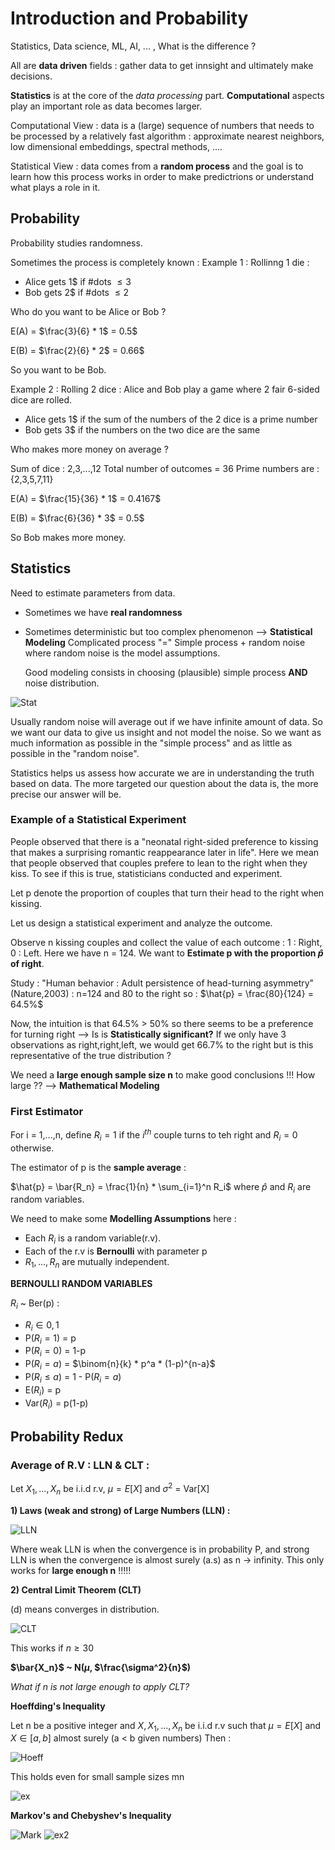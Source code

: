 # Introduction and Probability 

Statistics, Data science, ML, AI, ... , What is the difference ? 

All are **data driven** fields : gather data to get innsight and ultimately make decisions.

**Statistics** is at the core of the *data processing* part. **Computational** aspects play an important role as data becomes larger.

Computational View : data is a (large) sequence of numbers that needs to be processed by a relatively fast algorithm : approximate nearest neighbors, low dimensional embeddings, spectral methods, ....

Statistical View : data comes from a **random process** and the goal is to learn how this process works in order to make predictrions or understand what plays a role in it.

## Probability

Probability studies randomness.

Sometimes the process is completely known : 
Example 1 : Rollinng 1 die :
- Alice gets 1$ if #dots $\leq 3$
- Bob gets 2$ if #dots $\leq 2$
  
Who do you want to be Alice or Bob ?

E(A) = $\frac{3}{6} * 1$ = 0.5$

E(B) = $\frac{2}{6} * 2$ = 0.66$

So you want to be Bob.

Example 2 : Rolling 2 dice :
Alice and Bob play a game where 2 fair 6-sided dice are rolled.
- Alice gets 1$ if the sum of the numbers of the 2 dice is a prime number
- Bob gets 3$ if the numbers on the two dice are the same

Who makes more money on average ?

Sum of dice : 2,3,...,12
Total number of outcomes = 36
Prime numbers are : {2,3,5,7,11}

E(A) = $\frac{15}{36} * 1$ = 0.4167$

E(B) = $\frac{6}{36} * 3$ = 0.5$

So Bob makes more money.

## Statistics 

Need to estimate parameters from data.
- Sometimes we have **real randomness**
- Sometimes deterministic but too complex phenomenon --> **Statistical Modeling**
      Complicated process "=" Simple process + random noise where random noise is the model assumptions.

  Good modeling consists in choosing (plausible) simple process **AND** noise distribution.

![Stat](Stat.png)

Usually random noise will average out if we have infinite amount of data. So we want our data to give us insight and not model the noise. So we want as much information as possible in the "simple process" and as little as possible in the "random noise".

Statistics helps us assess how accurate we are in understanding the truth based on data. The more targeted our question about the data is, the more precise our answer will be.

### Example of a Statistical Experiment

People observed that there is a "neonatal right-sided preference to kissing that makes a surprising romantic reappearance later in life". Here we mean that people observed that couples prefere to lean to the right when they kiss.
To see if this is true, statisticians conducted and experiment.

Let p denote the proportion of couples that turn their head to the right when kissing.

Let us design a statistical experiment and analyze the outcome.

Observe n kissing couples and collect the value of each outcome : 1 : Right, 0 : Left. Here we have n = 124. We want to **Estimate p with the proportion $\hat{p}$ of right**.

Study : "Human behavior : Adult persistence of head-turning asymmetry" (Nature,2003) : n=124 and 80 to the right so :
        $\hat{p} = \frac{80}{124} = 64.5%$

Now, the intuition is that 64.5% > 50% so there seems to be a preference for turning right --> Is is **Statistically significant?** 
If we only have 3 observations as right,right,left, we would get 66.7% to the right but is this representative of the true distribution ?

We need a **large enough sample size n** to make good conclusions !!! How large ?? --> **Mathematical Modeling**

### First Estimator 

For i = 1,...,n, define $R_i = 1$ if the $i^{th}$ couple turns to teh right and $R_i = 0$ otherwise.

The estimator of p is the **sample average** :

 $\hat{p} = \bar{R_n} = \frac{1}{n} * \sum_{i=1}^n R_i$
where $\hat{p}$ and $R_i$ are random variables.

We need to make some **Modelling Assumptions** here : 
- Each $R_i$ is a random variable(r.v).
- Each of the r.v is **Bernoulli** with parameter p
- $R_1, ..., R_n$ are mutually independent.

**BERNOULLI RANDOM VARIABLES**

$R_i$ ~ Ber(p) : 
- $R_i \in {0,1}$
- P($R_i=1$) = p
- P($R_i=0$) = 1-p
- P($R_i = a$) = $\binom{n}{k} * p^a * (1-p)^{n-a}$
- P($R_i \leq a$) = 1 - P($R_i = a$)
- E($R_i$) = p
- Var($R_i$) = p(1-p)

## Probability Redux 

### Average of R.V : LLN & CLT :

Let $X_1, ..., X_n$ be i.i.d r.v, $\mu = E[X]$ and $\sigma^2$ = Var[X]

**1) Laws (weak and strong) of Large Numbers (LLN) :**

![LLN](LLN.png) 

Where weak LLN is when the convergence is in probability P, and strong LLN is when the convergence is almost surely (a.s) as n -> infinity. This only works for **large enough n** !!!!!

**2) Central Limit Theorem (CLT)**

(d) means converges in distribution.

![CLT](CLT.png) 

This works if $n \geq 30$

**$\bar{X_n}$ ~ N($\mu$, $\frac{\sigma^2}{n}$)**

*What if n is not large enough to apply CLT?*

**Hoeffding's Inequality**

Let n be a positive integer and $X, X_1, ..., X_n$ be i.i.d r.v such that  $\mu = E[X]$ and $X \in [a,b]$ almost surely (a < b given numbers)
Then : 

![Hoeff](Hoeff.png)

This holds even for small sample sizes mn

![ex](Example1.png)

**Markov's and Chebyshev's Inequality**

![Mark](Mark.png)
![ex2](Example2.png)
